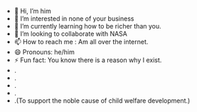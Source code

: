 - 👋 Hi, I’m him
- 👀 I’m interested in none of your business
- 🌱 I’m currently learning how to be richer than you.
- 💞️ I’m looking to collaborate with NASA
- 📫 How to reach me : Am all over the internet. 
- 😄 Pronouns: he/him
- ⚡ Fun fact: You know there is a reason why I exist.
- .
- .
- .
- .
- .(To support the noble cause of child welfare development.)  

<!---
devsaikrishna/devsaikrishna is a ✨ special ✨ repository because its `README.md` (this file) appears on your GitHub profile.
You can click the Preview link to take a look at your changes.
--->
